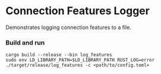 # Connection Features Logger

Demonstrates logging connection features to a file.

### Build and run
```
cargo build --release --bin log_features
sudo env LD_LIBRARY_PATH=$LD_LIBRARY_PATH RUST_LOG=error ./target/release/log_features -c <path/to/config.toml>
```
